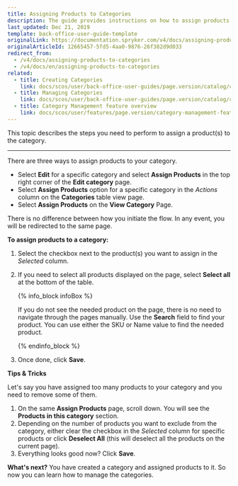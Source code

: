 ```yaml
---
title: Assigning Products to Categories
description: The guide provides instructions on how to assign products to the category in the Back Office.
last_updated: Dec 21, 2019
template: back-office-user-guide-template
originalLink: https://documentation.spryker.com/v4/docs/assigning-products-to-categories
originalArticleId: 12665457-5fd5-4aa0-9876-26f382d9d033
redirect_from:
  - /v4/docs/assigning-products-to-categories
  - /v4/docs/en/assigning-products-to-categories
related:
  - title: Creating Categories
    link: docs/scos/user/back-office-user-guides/page.version/catalog/category/creating-categories.html
  - title: Managing Categories
    link: docs/scos/user/back-office-user-guides/page.version/catalog/category/managing-categories.html
  - title: Category Management feature overview
    link: docs/scos/user/features/page.version/category-management-feature-overview.html
---
```


This topic describes the steps you need to perform to assign a product(s) to the category.
***
There are three ways to assign products to your category.

* Select **Edit** for a specific category and select **Assign Products** in the top right corner of the **Edit category** page.
* Select **Assign Products** option for a specific category in the _Actions_ column on the **Categories** table view page.
* Select **Assign Products** on the **View Category** Page.

There is no difference between how you initiate the flow. In any event, you will be redirected to the same page.

**To assign products to a category:**
1. Select the checkbox next to the product(s) you want to assign in the _Selected_ column.
2. If you need to select all products displayed on the page, select **Select all** at the bottom of the table.

    {% info_block infoBox %}

    If you do not see the needed product on the page, there is no need to navigate through the pages manually. Use the **Search** field to find your product. You can use either the SKU or Name value to find the needed product.
    
    {% endinfo_block %}

3. Once done, click **Save**.


**Tips & Tricks**

Let's say you have assigned too many products to your category and you need to remove some of them.
1. On the same **Assign Products** page, scroll down. You will see the **Products in this category** section.
2. Depending on the number of products you want to exclude from the category, either clear the checkbox in the _Selected_ column for specific products or click **Deselect All** (this will deselect all the products on the current page).
3. Everything looks good now? Click **Save**.


**What's next?**
You have created a category and assigned products to it. So now you can learn how to manage the categories.

